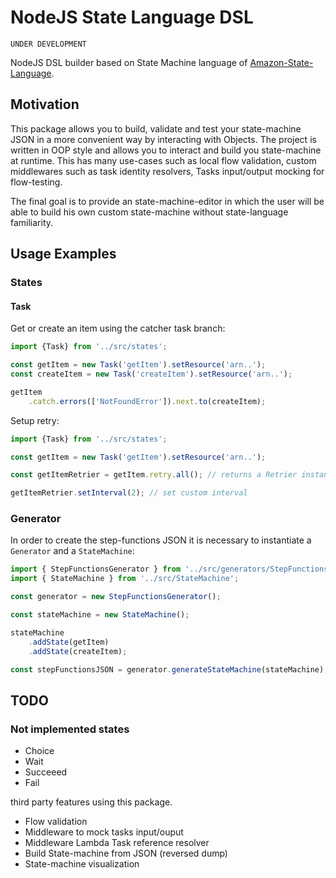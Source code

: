 # NodeJS State Language DSL

``UNDER DEVELOPMENT``

NodeJS DSL builder based on State Machine language of [Amazon-State-Language](https://states-language.net/spec.html).

## Motivation

This package allows you to build, validate and test your state-machine JSON in a more convenient way by interacting with Objects. The project is written in OOP style and allows you to interact and build you state-machine at runtime. This has many use-cases such as local flow validation, custom middlewares such as task identity resolvers, Tasks input/output mocking for flow-testing.

The final goal is to provide an state-machine-editor in which the user will be able to build his own custom state-machine without state-language familiarity.

## Usage Examples

### States

#### Task

Get or create an item using the catcher task branch:

```typescript
import {Task} from '../src/states';

const getItem = new Task('getItem').setResource('arn..');
const createItem = new Task('createItem').setResource('arn..');

getItem
    .catch.errors(['NotFoundError']).next.to(createItem);
```

Setup retry:

```typescript
import {Task} from '../src/states';

const getItem = new Task('getItem').setResource('arn..');

const getItemRetrier = getItem.retry.all(); // returns a Retrier instance associated to getItem task

getItemRetrier.setInterval(2); // set custom interval

```

### Generator

In order to create the step-functions JSON it is necessary to instantiate a `Generator` and a `StateMachine`:

```typescript
import { StepFunctionsGenerator } from '../src/generators/StepFunctionsGenerator';
import { StateMachine } from '../src/StateMachine';

const generator = new StepFunctionsGenerator();

const stateMachine = new StateMachine();

stateMachine
    .addState(getItem)
    .addState(createItem);

const stepFunctionsJSON = generator.generateStateMachine(stateMachine);

```

## TODO

### Not implemented states

- Choice
- Wait
- Succeeed
- Fail


third party features using this package.

- Flow validation
- Middleware to mock tasks input/ouput
- Middleware Lambda Task reference resolver
- Build State-machine from JSON (reversed dump)
- State-machine visualization
